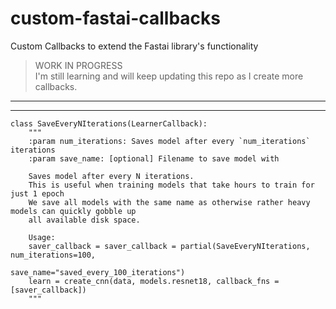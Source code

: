 # custom-fastai-callbacks
Custom Callbacks to extend the Fastai library's functionality
> WORK IN PROGRESS <br>
I'm still learning and will keep updating this repo as I create more callbacks.
<hr>
<hr>

```
class SaveEveryNIterations(LearnerCallback):
    """
    :param num_iterations: Saves model after every `num_iterations` iterations
    :param save_name: [optional] Filename to save model with
    
    Saves model after every N iterations.
    This is useful when training models that take hours to train for just 1 epoch
    We save all models with the same name as otherwise rather heavy models can quickly gobble up
    all available disk space.
    
    Usage: 
    saver_callback = saver_callback = partial(SaveEveryNIterations, num_iterations=100, 
                                              save_name="saved_every_100_iterations")
    learn = create_cnn(data, models.resnet18, callback_fns = [saver_callback])
    """
```